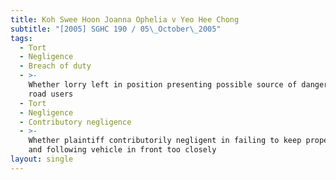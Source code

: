 ```yaml
---
title: Koh Swee Hoon Joanna Ophelia v Yeo Hee Chong
subtitle: "[2005] SGHC 190 / 05\_October\_2005"
tags:
  - Tort
  - Negligence
  - Breach of duty
  - >-
    Whether lorry left in position presenting possible source of danger to other
    road users
  - Tort
  - Negligence
  - Contributory negligence
  - >-
    Whether plaintiff contributorily negligent in failing to keep proper lookout
    and following vehicle in front too closely
layout: single
---
```


